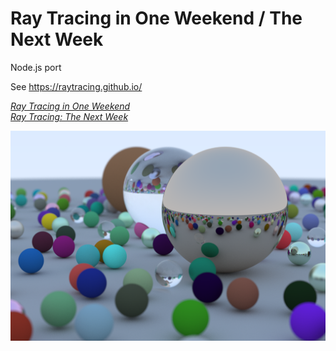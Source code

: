 # Ray Tracing in One Weekend / The Next Week

Node.js port

See https://raytracing.github.io/

[_Ray Tracing in One Weekend_](https://raytracing.github.io/books/RayTracingInOneWeekend.html)  
[_Ray Tracing: The Next Week_](https://raytracing.github.io/books/RayTracingTheNextWeek.html)

![](./outputs/13.1.png)
